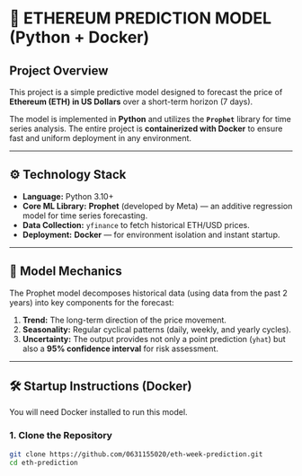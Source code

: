 # 🚀 ETHEREUM PREDICTION MODEL (Python + Docker)

## Project Overview

This project is a simple predictive model designed to forecast the price of **Ethereum (ETH) in US Dollars** over a short-term horizon (7 days).

The model is implemented in **Python** and utilizes the **`Prophet`** library for time series analysis. The entire project is **containerized with Docker** to ensure fast and uniform deployment in any environment.

---

## ⚙️ Technology Stack

* **Language:** Python 3.10+
* **Core ML Library:** **Prophet** (developed by Meta) — an additive regression model for time series forecasting.
* **Data Collection:** `yfinance` to fetch historical ETH/USD prices.
* **Deployment:** **Docker** — for environment isolation and instant startup.

---

## 🧠 Model Mechanics

The Prophet model decomposes historical data (using data from the past 2 years) into key components for the forecast:

1.  **Trend:** The long-term direction of the price movement.
2.  **Seasonality:** Regular cyclical patterns (daily, weekly, and yearly cycles).
3.  **Uncertainty:** The output provides not only a point prediction (`yhat`) but also a **95% confidence interval** for risk assessment.

---

## 🛠️ Startup Instructions (Docker)

You will need Docker installed to run this model.

### 1. Clone the Repository

```bash
git clone https://github.com/0631155020/eth-week-prediction.git
cd eth-prediction
